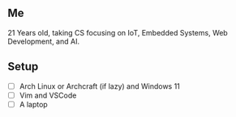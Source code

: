 ## Me
21 Years old, taking CS focusing on IoT, Embedded Systems, Web Development, and AI.

## Setup
- [ ] Arch Linux or Archcraft (if lazy) and Windows 11
- [ ] Vim and VSCode
- [ ] A laptop
